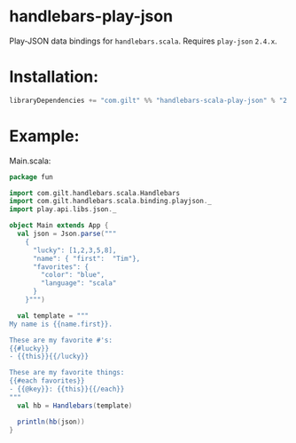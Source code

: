handlebars-play-json
====================

Play-JSON data bindings for `handlebars.scala`. Requires `play-json` `2.4.x`.

# Installation:

```scala
libraryDependencies += "com.gilt" %% "handlebars-scala-play-json" % "2.2.0-SNAPSHOT"
```

# Example:

Main.scala:

```scala
package fun

import com.gilt.handlebars.scala.Handlebars
import com.gilt.handlebars.scala.binding.playjson._
import play.api.libs.json._

object Main extends App {
  val json = Json.parse("""
    {
      "lucky": [1,2,3,5,8],
      "name": { "first":  "Tim"},
      "favorites": {
        "color": "blue",
        "language": "scala"
      }
    }""")

  val template = """
My name is {{name.first}}.

These are my favorite #'s:
{{#lucky}}
- {{this}}{{/lucky}}

These are my favorite things:
{{#each favorites}}
- {{@key}}: {{this}}{{/each}}
"""
  val hb = Handlebars(template)

  println(hb(json))
}
```
